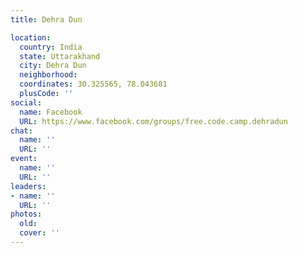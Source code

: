 ```yaml
---
title: Dehra Dun

location:
  country: India
  state: Uttarakhand
  city: Dehra Dun
  neighborhood: 
  coordinates: 30.325565, 78.043681
  plusCode: ''
social:
  name: Facebook
  URL: https://www.facebook.com/groups/free.code.camp.dehradun
chat:
  name: ''
  URL: ''
event:
  name: ''
  URL: ''
leaders:
- name: ''
  URL: ''
photos:
  old: 
  cover: ''
---
```

